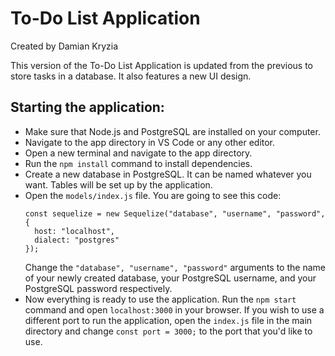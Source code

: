 # To-Do List Application

Created by Damian Kryzia

This version of the To-Do List Application is updated from the previous to store tasks in a database. It also features a new UI design.

## Starting the application:
- Make sure that Node.js and PostgreSQL are installed on your computer.
- Navigate to the app directory in VS Code or any other editor.
- Open a new terminal and navigate to the app directory.
- Run the ```npm install``` command to install dependencies.
- Create a new database in PostgreSQL. It can be named whatever you want. Tables will be set up by the application.
- Open the ```models/index.js``` file. You are going to see this code:
  ```
  const sequelize = new Sequelize("database", "username", "password", {
    host: "localhost",
    dialect: "postgres"
  });
  ```
  Change the ```"database", "username", "password"``` arguments to the name of your newly created database, your PostgreSQL username, and your PostgreSQL password respectively.
- Now everything is ready to use the application. Run the ```npm start``` command and open ```localhost:3000``` in your browser.
  If you wish to use a different port to run the application, open the ```index.js``` file in the main directory and change ```const port = 3000;``` to the port that you'd like to use.
